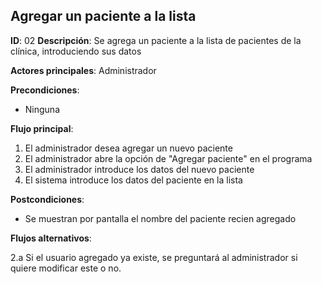 ## Agregar un paciente a la lista

**ID**: 02
**Descripción**: Se agrega un paciente a la lista de pacientes de la clínica, introduciendo sus datos

**Actores principales**: Administrador

**Precondiciones**:
* Ninguna

**Flujo principal**:
1. El administrador desea agregar un nuevo paciente
1. El administrador abre la opción de "Agregar paciente" en el programa
1. El administrador introduce los datos del nuevo paciente
1. El sistema introduce los datos del paciente en la lista

**Postcondiciones**:

* Se muestran por pantalla el nombre del paciente recien agregado

**Flujos alternativos**:

2.a Si el usuario agregado ya existe, se preguntará al administrador si quiere modificar este o no.

